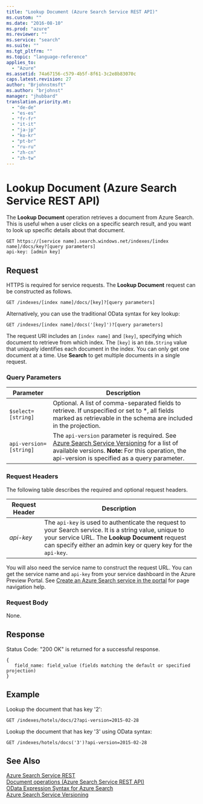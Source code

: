 ```yaml
---
title: "Lookup Document (Azure Search Service REST API)"
ms.custom: ""
ms.date: "2016-08-10"
ms.prod: "azure"
ms.reviewer: ""
ms.service: "search"
ms.suite: ""
ms.tgt_pltfrm: ""
ms.topic: "language-reference"
applies_to: 
  - "Azure"
ms.assetid: 74a67156-c579-4b5f-8f61-3c2e8b83070c
caps.latest.revision: 27
author: "Brjohnstmsft"
ms.author: "brjohnst"
manager: "jhubbard"
translation.priority.mt: 
  - "de-de"
  - "es-es"
  - "fr-fr"
  - "it-it"
  - "ja-jp"
  - "ko-kr"
  - "pt-br"
  - "ru-ru"
  - "zh-cn"
  - "zh-tw"
---
```

# Lookup Document (Azure Search Service REST API)
  The **Lookup Document** operation retrieves a document from Azure Search. This is useful when a user clicks on a specific search result, and you want to look up specific details about that document.  
  
```  
GET https://[service name].search.windows.net/indexes/[index name]/docs/key?[query parameters]  
api-key: [admin key]  
```  
  
## Request  
 HTTPS is required for service requests. The **Lookup Document** request can be constructed as follows.  
  
```  
GET /indexes/[index name]/docs/[key]?[query parameters]   
```  
  
 Alternatively, you can use the traditional OData syntax for key lookup:  
  
```  
GET /indexes/[index name]/docs('[key]')?[query parameters]  
```  
  
 The request URI includes an `[index name]` and `[key]`, specifying which document to retrieve from which index. The `[key]` is an `Edm.String` value that uniquely identifies each document in the index. You can only get one document at a time. Use **Search** to get multiple documents in a single request.  
  
### Query Parameters  
  
|Parameter|Description|  
|---------------|-----------------|  
|`$select=[string]`|Optional. A list of comma-separated fields to retrieve. If unspecified or set to *, all fields marked as retrievable in the schema are included in the projection.|  
|`api-version=[string]`|The `api-version` parameter is required.  See [Azure Search Service Versioning](../Topic/Azure%20Search%20Service%20Versioning.md) for a list of available versions. **Note:**  For this operation, the api-version is specified as a query parameter.|  
  
### Request Headers  
 The following table describes the required and optional request headers.  
  
|Request Header|Description|  
|--------------------|-----------------|  
|*api-key*|The `api-key` is used to authenticate the request to your Search service. It is a string value, unique to your service URL. The **Lookup Document** request can specify either an admin key or query key for the `api-key`.|  
  
 You will also need the service name to construct the request URL. You can get the service name and `api-key` from your service dashboard in the Azure Preview Portal. See [Create an Azure Search service in the portal](http://azure.microsoft.com/documentation/articles/search-create-service-portal/) for page navigation help.  
  
### Request Body  
 None.  
  
## Response  
 Status Code: "200 OK" is returned for a successful response.  
  
```  
{   
   field_name: field_value (fields matching the default or specified projection)   
}  
```  
  
## Example  
 Lookup the document that has key '2':  
  
```  
GET /indexes/hotels/docs/2?api-version=2015-02-28  
```  
  
 Lookup the document that has key '3' using OData syntax:  
  
```  
GET /indexes/hotels/docs('3')?api-version=2015-02-28  
```  
  
## See Also  
 [Azure Search Service REST](service-rest.md)   
 [Document operations &#40;Azure Search Service REST API&#41;](document-operations.md)   
 [OData Expression Syntax for Azure Search](odata-expression-syntax-for-azure-search.md)   
 [Azure Search Service Versioning](../Topic/Azure%20Search%20Service%20Versioning.md)  
  
  